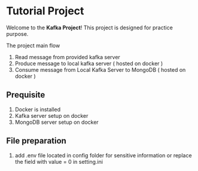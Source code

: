 # Tutorial Project

Welcome to the **Kafka Project**! This project is designed for practice purpose.

The project main flow
1. Read message from provided kafka server
2. Produce message to local kafka server ( hosted on docker )
3. Consume message from Local Kafka Server to MongoDB ( hosted on docker )

## Prequisite
1. Docker is installed
2. Kafka server setup on docker
3. MongoDB server setup on docker

## File preparation

1. add .env file located in config folder for sensitive information or replace the field with value = 0 in setting.ini



